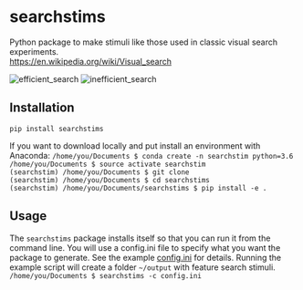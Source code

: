# searchstims

Python package to make stimuli like those used in classic visual search experiments.  
https://en.wikipedia.org/wiki/Visual_search

![efficient_search](redvert_v_greenvert_set_size_4_target_present_55.png)
![inefficient_search](two_v_five_set_size_6_target_present_78.png)

## Installation
`pip install searchstims`

If you want to download locally and put install an environment with Anaconda:
`/home/you/Documents $ conda create -n searchstim python=3.6`  
`/home/you/Documents $ source activate searchstim`  
`(searchstim) /home/you/Documents $ git clone`  
`(searchstim) /home/you/Documents $ cd searchstims`  
`(searchstim) /home/you/Documents/searchstims $ pip install -e .`  

## Usage
The `searchstims` package installs itself so that you can run it from the
command line. You will use a config.ini file to specify what you want the
package to generate. See the example [config.ini](./config.ini) for details.
Running the example script will create a folder `~/output` with feature
search stimuli.  
`/home/you/Documents $ searchstims -c config.ini`
